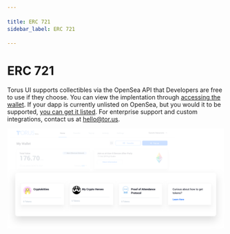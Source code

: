 ```yaml
---

title: ERC 721
sidebar_label: ERC 721

---
```

# ERC 721

Torus UI supports collectibles via the OpenSea API that Developers are free to use if they choose. You can view the implentation through [accessing the wallet](https://app.tor.us). If your dapp is currently unlisted on OpenSea, but you would it to be supported, [you can get it listed](https://opensea.io/get-listed). For enterprise support and custom integrations, contact us at hello@tor.us.

![ERC 721](../../../static/assets/erc721.png)

